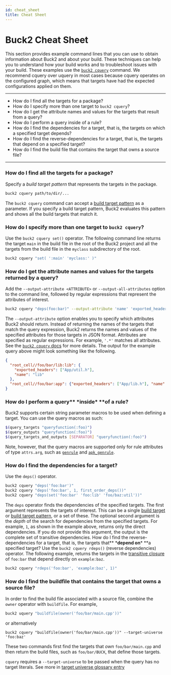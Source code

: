 ```yaml
---
id: cheat_sheet
title: Cheat Sheet
---
```


# Buck2 Cheat Sheet

This section provides example command lines that you can use to obtain
information about Buck2 and about your build. These techniques can help you to
understand how your build works and to troubleshoot issues with your build.
These examples use the [`buck2 cquery`](../query/cquery) command. We recommend
cquery over uquery in most cases because cquery operates on the configured
graph, which means that targets have had the expected configurations applied on
them.

---

- How do I find all the targets for a package?
- How do I specify more than one target to `buck2 cquery`?
- How do I get the attribute names and values for the targets that result from a
  query?
- How do I perform a query inside of a rule?
- How do I find the dependencies for a target, that is, the targets on which a
  specified target depends?
- How do I find the reverse-dependencies for a target, that is, the targets that
  depend on a specified target?
- How do I find the build file that contains the target that owns a source file?

---

### How do I find all the targets for a package?

Specify a _build target pattern_ that represents the targets in the package.

```sh
buck2 cquery path/to/dir/...
```

The `buck2 cquery` command can accept a
[build target pattern](../../concepts/target_pattern) as a parameter. If you
specify a build target pattern, Buck2 evaluates this pattern and shows all the
build targets that match it.

### How do I specify more than one target to `buck2 cquery`?

Use the `buck2 cquery set()` operator. The following command line returns the
target `main` in the build file in the root of the Buck2 project and all the
targets from the build file in the `myclass` subdirectory of the root.

```sh
buck2 cquery "set( ':main' 'myclass:' )"
```

### How do I get the attribute names and values for the targets returned by a query?

Add the `--output-attribute <ATTRIBUTE>` or `--output-all-attributes` option to
the command line, followed by regular expressions that represent the attributes
of interest.

```sh
buck2 cquery "deps(foo:bar)" --output-attribute 'name' 'exported_headers'
```

The `--output-attribute` option enables you to specify which attributes Buck2
should return. Instead of returning the names of the targets that match the
query expression, Buck2 returns the names and values of the specified attributes
for those targets in JSON format. Attributes are specified as regular
expressions. For example, `'.*'` matches all attributes. See the
[`buck2 cquery` docs](../query/cquery) for more details. The output for the
example query above might look something like the following.

```json
{
  "root_cell//foo/bar/lib:lib": {
    "exported_headers": ["App/util.h"],
    "name": "lib"
  },
  "root_cell//foo/bar:app": {"exported_headers": ["App/lib.h"], "name": "app"}
}
```

### How do I perform a query** \***inside**\* **of a rule?

Buck2 supports certain string parameter macros to be used when defining a
target. You can use the query macros as such:

```sh
$(query_targets "queryfunction(:foo)")
$(query_outputs "queryfunction(:foo)")
$(query_targets_and_outputs [SEPARATOR] "queryfunction(:foo)")
```

Note, however, that the query macros are supported only for rule attributes of
type `attrs.arg`, such as [`genrule`](../../prelude/rules/genrule) and
[`apk_genrule`](../../prelude/rules/apk_genrule).

### How do I find the dependencies for a target?

Use the `deps()` operator.

```sh
buck2 cquery "deps('foo:bar')"
buck2 cquery "deps('foo:bar', 1, first_order_deps())"
buck2 cquery "deps(set('foo:bar' 'foo:lib' 'foo/baz:util'))"
```

The `deps` operator finds the dependencies of the specified targets. The first
argument represents the targets of interest. This can be a single
[build target](../../concepts/build_target) or
[build target pattern](../../concepts/target_pattern), or a set of these. The
optional second argument is the _depth_ of the search for dependencies from the
specified targets. For example, `1`, as shown in the example above, returns only
the direct dependencies. If you do not provide this argument, the output is the
complete set of transitive dependencies. How do I find the reverse-dependencies
for a target, that is, the targets that** \***depend on**\* **a specified
target? Use the `buck2 cquery rdeps()` (reverse dependencies) operator. The
following example, returns the targets in the
[transitive closure](https://en.wikipedia.org/wiki/Transitive_closure) of
`foo:bar` that depend directly on `example:baz`.

```sh
buck2 cquery "rdeps('foo:bar', 'example:baz', 1)"
```

### How do I find the buildfile that contains the target that owns a source file?

In order to find the build file associated with a source file, combine the
`owner` operator with `buildfile`. For example,

```sh
buck2 uquery "buildfile(owner('foo/bar/main.cpp'))"
```

or alternatively

```
buck2 cquery "buildfile(owner('foo/bar/main.cpp'))" --target-universe 'foo:baz'
```

These two commands first find the targets that _own_ `foo/bar/main.cpp` and then
return the build files, such as `foo/bar/BUCK`, that define those targets.

`cquery` requires a `--target-universe` to be passed when the query has no
target literals. See more in
[target universe glossary entry](../concepts/glossary.md#target-universe)
